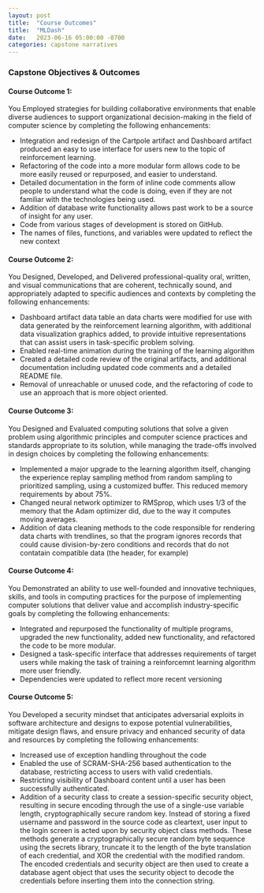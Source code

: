 ```yaml
---
layout: post
title:  "Course Outcomes"
title:  "MLDash"
date:   2023-06-16 05:00:00 -0700
categories: capstone narratives
---
```

### Capstone Objectives & Outcomes

#### Course Outcome 1: 
You Employed strategies for building collaborative environments that enable diverse audiences to support organizational decision-making in the field of computer science by completing the following enhancements:
* Integration and redesign of the Cartpole artifact and Dashboard artifact produced an easy to use interface for users new to the topic of reinforcement learning.
* Refactoring of the code into a more modular form allows code to be more easily reused or repurposed, and easier to understand. 
* Detailed documentation in the form of inline code comments allow people to understand what the code is doing, even if they are not familiar with the technologies being used. 
* Addition of database write functionality allows past work to be a source of insight for any user.
* Code from various stages of development is stored on GitHub.
* The names of files, functions, and variables were updated to reflect the new context

#### Course Outcome 2:
You Designed, Developed, and Delivered professional-quality oral, written, and visual communications that are coherent, technically sound, and appropriately adapted to specific audiences and contexts by completing the following enhancements:
* Dashboard artifact data table an data charts were modified for use with data generated by the reinforcement learning algorithm, with additional data visualization graphics added, to provide intuitive representations that can assist users in task-specific problem solving.
* Enabled real-time animation during the training of the learning algorithm
* Created a detailed code review of the original artifacts, and additional documentation including updated code comments and a detailed README file.
* Removal of unreachable or unused code, and the refactoring of code to use an approach that is more object oriented. 

#### Course Outcome 3:
You Designed and Evaluated computing solutions that solve a given problem using algorithmic principles and computer science practices and standards appropriate to its solution, while managing the trade-offs involved in design choices by completing the following enhancements:
* Implemented a major upgrade to the learning algorithm itself, changing the experience replay sampling method from random sampling to prioritized sampling, using a customized buffer. This reduced memory requirements by about 75%.
* Changed neural network optimizer to RMSprop, which uses 1/3 of the memory that the Adam optimizer did, due to the way it computes moving averages.
* Addition of data cleaning methods to the code responsible for rendering data charts with trendlines, so that the program ignores records that could cause division-by-zero conditions and records that do not contatain compatible data (the header, for example)

#### Course Outcome 4: 
You Demonstrated an ability to use well-founded and innovative techniques, skills, and tools in computing practices for the purpose of implementing computer solutions that deliver value and accomplish industry-specific goals by completing the following enhancements:
* Integrated and repurposed the functionality of multiple programs, upgraded the new functionality, added new functionality, and refactored the code to be more modular.
* Designed a task-specific interface that addresses requirements of target users while making the task of training a reinforcemnt learning algorithm more user friendly.
* Dependencies were updated to reflect more recent versioning

#### Course Outcome 5:
You Developed a security mindset that anticipates adversarial exploits in software architecture and designs to expose potential vulnerabilities, mitigate design flaws, and ensure privacy and enhanced security of data and resources by completing the following enhancements:
* Increased use of exception handling throughout the code
* Enabled the use of SCRAM-SHA-256 based authentication to the database, restricting access to users with valid credentials.
* Restricting visibility of Dashboard content until a user has been successfully authenticated.
* Addition of a security class to create a session-specific security object, resulting in secure encoding through the use of a single-use variable length, cryptographically secure random key. Instead of storing a fixed username and password in the source code as cleartext, user input to the login screen is acted upon by security object class methods. These methods generate a cryptographically secure random byte sequence using the secrets library, truncate it to the length of the byte translation of each credential, and XOR the credential with the modified random. The encoded credentials and security object are then used to create a database agent object that uses the security object to decode the credentials before inserting them into the connection string.